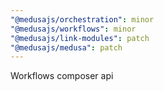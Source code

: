 ```yaml
---
"@medusajs/orchestration": minor
"@medusajs/workflows": minor
"@medusajs/link-modules": patch
"@medusajs/medusa": patch
---
```


Workflows composer api
